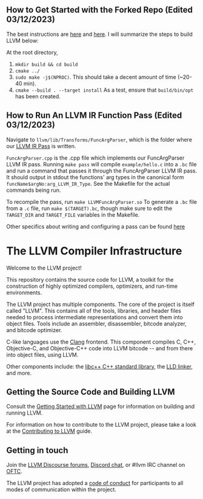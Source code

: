 ## How to Get Started with the Forked Repo (Edited 03/12/2023)
The best instructions are [here](https://llvm.org/docs/CMake.html) and [here](https://llvm.org/docs/GettingStarted.html). I will summarize the steps to build LLVM below:

At the root directory, 
1. ```mkdir build && cd build```
2. ```cmake ../```
3. ```sudo make -j$(NPROC)```. This should take a decent amount of time (~20-40 min).
4. ```cmake --build . --target install```
As a test, ensure that `build/bin/opt` has been created.

## How to Run An LLVM IR Function Pass (Edited 03/12/2023)
Navigate to `llvm/lib/Transforms/FuncArgParser`, which is the folder where our [LLVM IR Pass](https://llvm.org/docs/WritingAnLLVMPass.html) is written.

`FuncArgParser.cpp` is the .cpp file which implements our FuncArgParser LLVM IR pass.
Running `make pass` will compile `example/hello.c` into a `.bc` file and run a command that passes it through the FuncArgParser LLVM IR pass. It should output in stdout the functions' arg types in the canonical form `funcName$argNo:arg_LLVM_IR_Type`. See the Makefile for the actual commands being run.

To recompile the pass, run ```make LLVMFuncArgParser.so```
To generate a `.bc` file from a `.c` file, run ```make $(TARGET).bc```, though make sure to edit the `TARGET_DIR` and `TARGET_FILE` variables in the Makefile.

Other specifics about writing and configuring a pass can be found [here](https://llvm.org/docs/WritingAnLLVMPass.html)

# The LLVM Compiler Infrastructure

Welcome to the LLVM project!

This repository contains the source code for LLVM, a toolkit for the
construction of highly optimized compilers, optimizers, and run-time
environments.

The LLVM project has multiple components. The core of the project is
itself called "LLVM". This contains all of the tools, libraries, and header
files needed to process intermediate representations and convert them into
object files. Tools include an assembler, disassembler, bitcode analyzer, and
bitcode optimizer.

C-like languages use the [Clang](http://clang.llvm.org/) frontend. This
component compiles C, C++, Objective-C, and Objective-C++ code into LLVM bitcode
-- and from there into object files, using LLVM.

Other components include:
the [libc++ C++ standard library](https://libcxx.llvm.org),
the [LLD linker](https://lld.llvm.org), and more.

## Getting the Source Code and Building LLVM

Consult the
[Getting Started with LLVM](https://llvm.org/docs/GettingStarted.html#getting-the-source-code-and-building-llvm)
page for information on building and running LLVM.

For information on how to contribute to the LLVM project, please take a look at
the [Contributing to LLVM](https://llvm.org/docs/Contributing.html) guide.

## Getting in touch

Join the [LLVM Discourse forums](https://discourse.llvm.org/), [Discord
chat](https://discord.gg/xS7Z362), or #llvm IRC channel on
[OFTC](https://oftc.net/).

The LLVM project has adopted a [code of conduct](https://llvm.org/docs/CodeOfConduct.html) for
participants to all modes of communication within the project.
